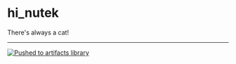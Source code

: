 # hi_nutek
There's always a cat!
___
[![Pushed to artifacts library](https://github.com/phoenix-journey/hi_nutek/actions/workflows/new-app.yml/badge.svg)](https://github.com/phoenix-journey/hi_nutek/actions/workflows/new-app.yml)
